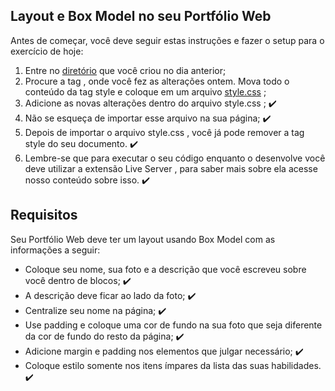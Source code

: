 ## Layout e Box Model no seu Portfólio Web
Antes de começar, você deve seguir estas instruções e fazer o setup para o exercício de hoje:

1.  Entre no [diretório](https://github.com/DeividBorges93/first-repository/tree/exercicios-bloco-3/Trybe_exercicios/M1%20-%20Fundamentos%20do%20desenvolvimento%20web/B3%20-%20Introdu%C3%A7%C3%A3o%20%C3%A0%20HTML%20%26%20CSS/3.2%20-%20HTML%20%26%20CSS%20-%20Primeiros%20passos%20em%20CSS) que você criou no dia anterior;
2.  Procure a tag <style></style> , onde você fez as alterações ontem. Mova todo o conteúdo da tag style e coloque em um arquivo [style.css](https://github.com/DeividBorges93/Portifolio-Web/blob/main/style.css) ;
3.  Adicione as novas alterações dentro do arquivo style.css ; ✔️
4.  Não se esqueça de importar esse arquivo na sua página; ✔️
5.  Depois de importar o arquivo style.css , você já pode remover a tag style do seu documento. ✔️
6.  Lembre-se que para executar o seu código enquanto o desenvolve você deve utilizar a extensão Live Server , para saber mais sobre ela acesse nosso conteúdo sobre isso. ✔️

## Requisitos
Seu Portfólio Web deve ter um layout usando Box Model com as informações a seguir:
* Coloque seu nome, sua foto e a descrição que você escreveu sobre você dentro de blocos; ✔️
* A descrição deve ficar ao lado da foto; ✔️
* Centralize seu nome na página; ✔️
* Use padding e coloque uma cor de fundo na sua foto que seja diferente da cor de fundo do resto da página; ✔️
* Adicione margin e padding nos elementos que julgar necessário; ✔️
* Coloque estilo somente nos itens ímpares da lista das suas habilidades. ✔️
